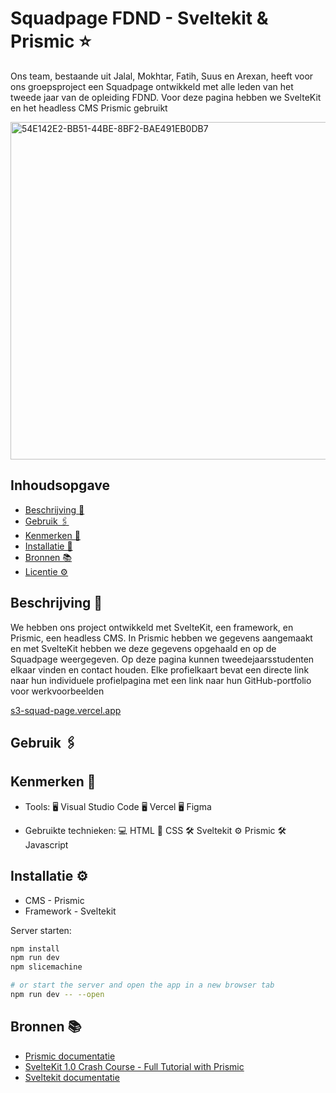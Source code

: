 # Squadpage FDND - Sveltekit & Prismic ⭐️

Ons team, bestaande uit Jalal, Mokhtar, Fatih, Suus en Arexan, heeft voor ons groepsproject een Squadpage ontwikkeld met alle leden van het tweede jaar van de opleiding FDND. Voor deze pagina hebben we SvelteKit en het headless CMS Prismic gebruikt

<img width="540" alt="54E142E2-BB51-44BE-8BF2-BAE491EB0DB7" src="https://github.com/jtoufik/S3-squad-page/assets/94745953/2bede8ee-1249-41df-bfe1-38e525274c74">



<!-- Geef je project een titel en schrijf in één zin wat het is -->

## Inhoudsopgave

  * [Beschrijving 📝](#beschrijving)
  * [Gebruik 🖇](#gebruik)
  * [Kenmerken 📌](#kenmerken)
  * [Installatie 📲](#installatie)
  * [Bronnen 📚](#bronnen)
  * [Licentie ⚙️](#licentie)

## Beschrijving 📝

We hebben ons project ontwikkeld met SvelteKit, een framework, en Prismic, een headless CMS. In Prismic hebben we gegevens aangemaakt en met SvelteKit hebben we deze gegevens opgehaald en op de Squadpage weergegeven. Op deze pagina kunnen tweedejaarsstudenten elkaar vinden en contact houden. Elke profielkaart bevat een directe link naar hun individuele profielpagina met een link naar hun GitHub-portfolio voor werkvoorbeelden

[s3-squad-page.vercel.app](https://s3-squad-page.vercel.app)

## Gebruik 🖇

## Kenmerken 📌
- Tools:  🖥️ Visual Studio Code 🖥️ Vercel 🖥️ Figma

- Gebruikte technieken:  💻 HTML 🎨 CSS 🛠 Sveltekit ⚙️ Prismic 🛠 Javascript


## Installatie ⚙️
<!-- Bij Instalatie staat hoe een andere developer aan jouw repo kan werken -->

* CMS - Prismic
* Framework - Sveltekit


Server starten:

```bash
npm install
npm run dev
npm slicemachine

# or start the server and open the app in a new browser tab
npm run dev -- --open
```

## Bronnen 📚

* [Prismic documentatie ](https://prismic.io/docs/svelte-fetch-data)
* [SvelteKit 1.0 Crash Course - Full Tutorial with Prismic](https://www.youtube.com/watch?v=mDQy0NsBrwg&t=666s)
* [Sveltekit documentatie](https://kit.svelte.dev/)



